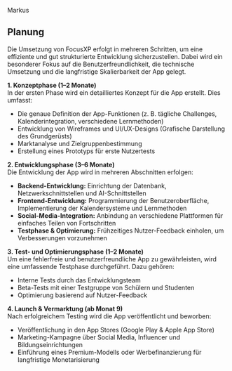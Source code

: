 Markus

## Planung 

Die Umsetzung von FocusXP erfolgt in mehreren Schritten, um eine effiziente und gut strukturierte Entwicklung sicherzustellen. Dabei wird ein besonderer Fokus auf die Benutzerfreundlichkeit, die technische Umsetzung und die langfristige Skalierbarkeit der App gelegt.

**1. Konzeptphase (1–2 Monate)** <br>
In der ersten Phase wird ein detailliertes Konzept für die App erstellt. Dies umfasst:<br>
- Die genaue Definition der App-Funktionen (z. B. tägliche Challenges, Kalenderintegration, verschiedene Lernmethoden)
- Entwicklung von Wireframes und UI/UX-Designs (Grafische Darstellung des Grundgerüsts)
- Marktanalyse und Zielgruppenbestimmung
- Erstellung eines Prototyps für erste Nutzertests

**2. Entwicklungsphase (3–6 Monate)** <br>
Die Entwicklung der App wird in mehreren Abschnitten erfolgen:

- **Backend-Entwicklung:** Einrichtung der Datenbank, Netzwerkschnittstellen und AI-Schnittstellen
- **Frontend-Entwicklung:** Programmierung der Benutzeroberfläche, Implementierung der Kalendersysteme und Lernmethoden
- **Social-Media-Integration:** Anbindung an verschiedene Plattformen für einfaches Teilen von Fortschritten
- **Testphase & Optimierung:** Frühzeitiges Nutzer-Feedback einholen, um Verbesserungen vorzunehmen

**3. Test- und Optimierungsphase (1–2 Monate)** <br>
Um eine fehlerfreie und benutzerfreundliche App zu gewährleisten, wird eine umfassende Testphase durchgeführt. Dazu gehören:

- Interne Tests durch das Entwicklungsteam
- Beta-Tests mit einer Testgruppe von Schülern und Studenten
- Optimierung basierend auf Nutzer-Feedback

**4. Launch & Vermarktung (ab Monat 9)** <br>
Nach erfolgreichem Testing wird die App veröffentlicht und beworben:

- Veröffentlichung in den App Stores (Google Play & Apple App Store)
- Marketing-Kampagne über Social Media, Influencer und Bildungseinrichtungen
- Einführung eines Premium-Modells oder Werbefinanzierung für langfristige Monetarisierung

